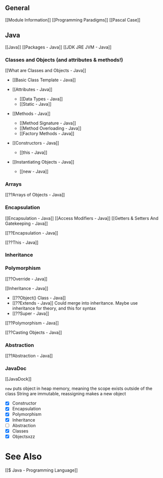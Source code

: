## General
[[Module Information]]
[[Programming Paradigms]]
[[Pascal Case]]
## Java
[[Java]]
[[Packages - Java]]
[[JDK JRE JVM - Java]]

### Classes and Objects (and attributes & methods!)
[[What are Classes and Objects - Java]]
- [[Basic Class Template - Java]]
- [[Attributes - Java]]
	- [[Data Types - Java]]
	- [[Static - Java]]

- [[Methods - Java]]
	- [[Method Signature - Java]]
	- [[Method Overloading - Java]]
	- [[Factory Methods - Java]]

- [[Constructors - Java]]
	- [[this - Java]]

- [[Instantiating Objects - Java]]
	- [[new - Java]]

### Arrays
[[??Arrays of Objects - Java]]



### Encapsulation
[[Encapsulation - Java]]
[[Access Modifiers - Java]]
[[Getters & Setters And Gatekeeping - Java]]


[[??Encapsulation - Java]]

[[??This - Java]]


### Inheritance


### Polymorphism

[[??Override - Java]]

 
 [[Inheritance - Java]]
- [[??Object() Class - Java]]
- [[??Extends - Java]] Could merge into inheritance. Maybe use inheritance for theory, and this for syntax
- [[??Super - Java]]

[[??Polymorphism - Java]]

[[??Casting Objects - Java]]

### Abstraction
[[??Abstraction - Java]]


### JavaDoc
[[JavaDock]]


`new` puts object in heap memory, meaning the scope exists outside of the class
String are immutable, reassigning makes a new object



- [x] Constructor
- [x] Encapsulation
- [x] Polymorphism
- [x] Inheritance
- [ ] Abstraction
- [x] Classes
- [x] Objectsxzz

# See Also
[[$ Java - Programming Language]]
